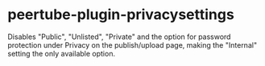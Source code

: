 # peertube-plugin-privacysettings

Disables "Public", "Unlisted", "Private" and the option for password protection under Privacy on the publish/upload page, making the "Internal" setting the only available option.

